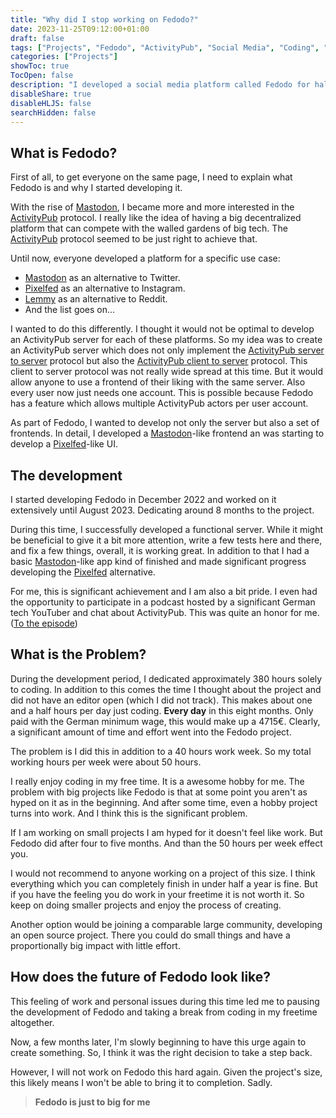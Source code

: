 ```yaml
---
title: "Why did I stop working on Fedodo?"
date: 2023-11-25T09:12:00+01:00
draft: false
tags: ["Projects", "Fedodo", "ActivityPub", "Social Media", "Coding", "Open Source", "Overwork"]
categories: ["Projects"]
showToc: true
TocOpen: false
description: "I developed a social media platform called Fedodo for half a year. But why did I pause / stop the development after this time?"
disableShare: true
disableHLJS: false
searchHidden: false
---
```


## What is Fedodo?

First of all, to get everyone on the same page, I need to explain what Fedodo is and why I started developing it.  
  
With the rise of [Mastodon](https://joinmastodon.org/), I became more and more interested in the [ActivityPub](https://www.w3.org/TR/activitypub/) protocol. I really like the idea of having a big decentralized platform that can compete with the walled gardens of big tech. The [ActivityPub](https://www.w3.org/TR/activitypub/) protocol seemed to be just right to achieve that.  
  
Until now, everyone developed a platform for a specific use case:  
  
- [Mastodon](https://joinmastodon.org/) as an alternative to Twitter.
- [Pixelfed](https://pixelfed.org/) as an alternative to Instagram.
- [Lemmy](https://join-lemmy.org/) as an alternative to Reddit.
- And the list goes on...
  
I wanted to do this differently. I thought it would not be optimal to develop an ActivityPub server for each of these platforms. So my idea was to create an ActivityPub server which does not only implement the [ActivityPub server to server](https://www.w3.org/TR/activitypub/#server-to-server-interactions) protocol but also the [ActivityPub client to server](https://www.w3.org/TR/activitypub/#client-to-server-interactions) protocol. This client to server protocol was not really wide spread at this time. But it would allow anyone to use a frontend of their liking with the same server. Also every user now just needs one account. This is possible because Fedodo has a feature which allows multiple ActivityPub actors per user account.  
  
As part of Fedodo, I wanted to develop not only the server but also a set of frontends. In detail, I developed a [Mastodon](https://joinmastodon.org/)-like frontend an was starting to develop a [Pixelfed](https://pixelfed.org/)-like UI.

## The development

I started developing Fedodo in December 2022 and worked on it extensively until August 2023. Dedicating around 8 months to the project.  
  
During this time, I successfully developed a functional server. While it might be beneficial to give it a bit more attention, write a few tests here and there, and fix a few things, overall, it is working great. In addition to that I had a basic [Mastodon](https://joinmastodon.org/)-like app kind of finished and made significant progress developing the [Pixelfed](https://pixelfed.org/) alternative.  
  
For me, this is significant achievement and I am also a bit pride. I even had the opportunity to participate in a podcast hosted by a significant German tech YouTuber and chat about ActivityPub. This was quite an honor for me. ([To the episode](https://www.youtube.com/watch?v=yP4yN1vyn5s))

## What is the Problem?

During the development period, I dedicated approximately 380 hours solely to coding. In addition to this comes the time I thought about the project and did not have an editor open (which I did not track). This makes about one and a half hours per day just coding. **Every day** in this eight months. Only paid with the German minimum wage, this would make up a 4715€. Clearly, a significant amount of time and effort went into the Fedodo project.  
  
The problem is I did this in addition to a 40 hours work week. So my total working hours per week were about 50 hours.  
  
I really enjoy coding in my free time. It is a awesome hobby for me. The problem with big projects like Fedodo is that at some point you aren't as hyped on it as in the beginning. And after some time, even a hobby project turns into work. And I think this is the significant problem.  
  
If I am working on small projects I am hyped for it doesn't feel like work. But Fedodo did after four to five months. And than the 50 hours per week effect you.  
  
I would not recommend to anyone working on a project of this size. I think everything which you can completely finish in under half a year is fine. But if you have the feeling you do work in your freetime it is not worth it. So keep on doing smaller projects and enjoy the process of creating.  

Another option would be joining a comparable large community, developing an open source project. There you could do small things and have a proportionally big impact with little effort.

## How does the future of Fedodo look like?

This feeling of work and personal issues during this time led me to pausing the development of Fedodo and taking a break from coding in my freetime altogether.  
  
Now, a few months later, I'm slowly beginning to have this urge again to create something. So, I think it was the right decision to take a step back.  
  
However, I will not work on Fedodo this hard again. Given the project's size, this likely means I won't be able to bring it to completion. Sadly.  

> **Fedodo is just to big for me**
